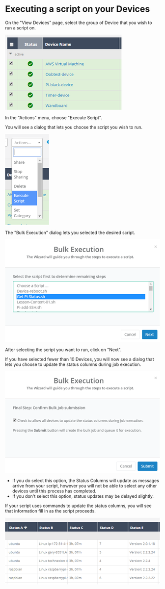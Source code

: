 # Executing a script on your Devices

On the "View Devices" page, select the group of Device that you wish to run a script on.

![](../../.gitbook/assets/image%20%288%29.png)

In the "Actions" menu, choose "Execute Script".  

You will see a dialog that lets you choose the script you wish to run.

![](../../.gitbook/assets/image%20%2870%29.png)

The "Bulk Execution" dialog lets you selected the desired script.  

![](../../.gitbook/assets/image%20%28141%29.png)

After selecting the script you want to run, click on "Next".

If you have selected fewer than 10 Devices, you will now see a dialog that lets you choose to update the status columns during job execution.  

![](../../.gitbook/assets/image%20%28130%29.png)

* If you do select this option, the Status Columns will update as messages arrive from your script, however you will not be able to select any other devices until this process has completed.
* If you don't select this option, status updates may be delayed slightly.

If your script uses commands to update the status columns, you will see that information fill in as the script proceeds.

![](../../.gitbook/assets/image%20%2892%29.png)

